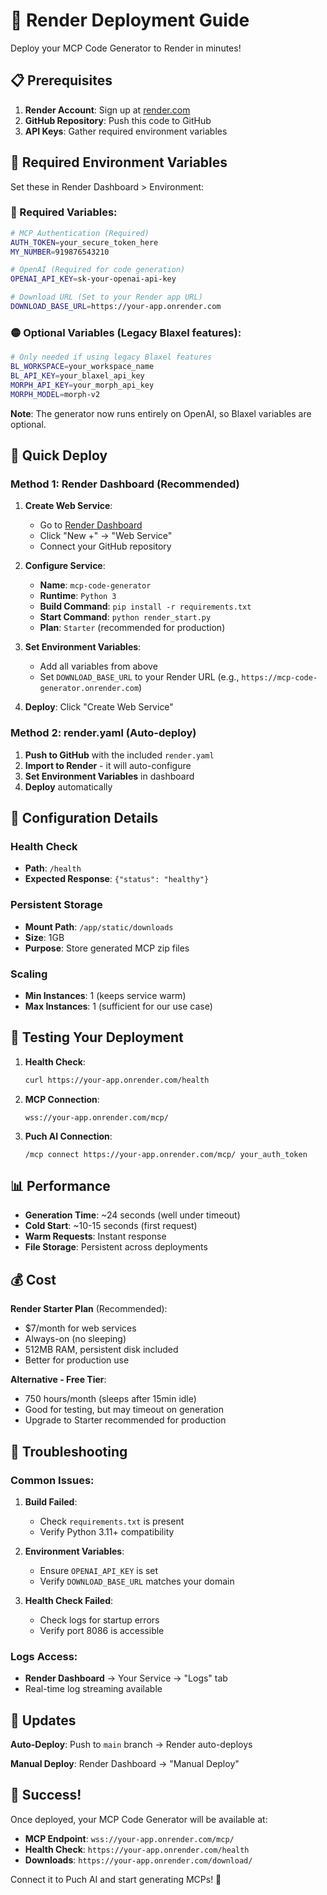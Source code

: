 # 🚀 Render Deployment Guide

Deploy your MCP Code Generator to Render in minutes!

## 📋 Prerequisites

1. **Render Account**: Sign up at [render.com](https://render.com)
2. **GitHub Repository**: Push this code to GitHub
3. **API Keys**: Gather required environment variables

## 🔑 Required Environment Variables

Set these in Render Dashboard > Environment:

### **🔴 Required Variables:**
```bash
# MCP Authentication (Required)
AUTH_TOKEN=your_secure_token_here
MY_NUMBER=919876543210

# OpenAI (Required for code generation)
OPENAI_API_KEY=sk-your-openai-api-key

# Download URL (Set to your Render app URL)
DOWNLOAD_BASE_URL=https://your-app.onrender.com
```

### **🟡 Optional Variables (Legacy Blaxel features):**
```bash
# Only needed if using legacy Blaxel features
BL_WORKSPACE=your_workspace_name
BL_API_KEY=your_blaxel_api_key
MORPH_API_KEY=your_morph_api_key
MORPH_MODEL=morph-v2
```

**Note**: The generator now runs entirely on OpenAI, so Blaxel variables are optional.

## 🚀 Quick Deploy

### Method 1: Render Dashboard (Recommended)
1. **Create Web Service**:
   - Go to [Render Dashboard](https://dashboard.render.com)
   - Click "New +" → "Web Service"
   - Connect your GitHub repository

2. **Configure Service**:
   - **Name**: `mcp-code-generator`
   - **Runtime**: `Python 3`
   - **Build Command**: `pip install -r requirements.txt`
   - **Start Command**: `python render_start.py`
   - **Plan**: `Starter` (recommended for production)

3. **Set Environment Variables**:
   - Add all variables from above
   - Set `DOWNLOAD_BASE_URL` to your Render URL (e.g., `https://mcp-code-generator.onrender.com`)

4. **Deploy**: Click "Create Web Service"

### Method 2: render.yaml (Auto-deploy)
1. **Push to GitHub** with the included `render.yaml`
2. **Import to Render** - it will auto-configure
3. **Set Environment Variables** in dashboard
4. **Deploy** automatically

## 🔧 Configuration Details

### Health Check
- **Path**: `/health`
- **Expected Response**: `{"status": "healthy"}`

### Persistent Storage
- **Mount Path**: `/app/static/downloads`
- **Size**: 1GB
- **Purpose**: Store generated MCP zip files

### Scaling
- **Min Instances**: 1 (keeps service warm)
- **Max Instances**: 1 (sufficient for our use case)

## 🎯 Testing Your Deployment

1. **Health Check**:
   ```bash
   curl https://your-app.onrender.com/health
   ```

2. **MCP Connection**:
   ```
   wss://your-app.onrender.com/mcp/
   ```

3. **Puch AI Connection**:
   ```
   /mcp connect https://your-app.onrender.com/mcp/ your_auth_token
   ```

## 📊 Performance

- **Generation Time**: ~24 seconds (well under timeout)
- **Cold Start**: ~10-15 seconds (first request)
- **Warm Requests**: Instant response
- **File Storage**: Persistent across deployments

## 💰 Cost

**Render Starter Plan** (Recommended):
- $7/month for web services
- Always-on (no sleeping)
- 512MB RAM, persistent disk included
- Better for production use

**Alternative - Free Tier**:
- 750 hours/month (sleeps after 15min idle)
- Good for testing, but may timeout on generation
- Upgrade to Starter recommended for production

## 🐛 Troubleshooting

### Common Issues:

1. **Build Failed**:
   - Check `requirements.txt` is present
   - Verify Python 3.11+ compatibility

2. **Environment Variables**:
   - Ensure `OPENAI_API_KEY` is set
   - Verify `DOWNLOAD_BASE_URL` matches your domain

3. **Health Check Failed**:
   - Check logs for startup errors
   - Verify port 8086 is accessible

### Logs Access:
- **Render Dashboard** → Your Service → "Logs" tab
- Real-time log streaming available

## 🔄 Updates

**Auto-Deploy**: Push to `main` branch → Render auto-deploys

**Manual Deploy**: Render Dashboard → "Manual Deploy"

## 🎉 Success!

Once deployed, your MCP Code Generator will be available at:
- **MCP Endpoint**: `wss://your-app.onrender.com/mcp/`
- **Health Check**: `https://your-app.onrender.com/health`
- **Downloads**: `https://your-app.onrender.com/download/`

Connect it to Puch AI and start generating MCPs! 🚀
